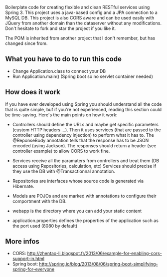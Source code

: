 Boilerplate code for creating flexible and clean RESTful services using Spring 3.
This project uses a java-based config and a JPA connection to a MySQL DB.
This project is also CORS aware and can be used easily with JQuery from another domain than the dataserver without any modifications.
Don't hesitate to fork and star the project if you like it.

The POM is inherited from another project that I don't remember, but has changed since from.

## What you have to do to run this code
  * Change Application.class to connect your DB
  * Run Application.main() (Spring boot so no servlet container needed)

## How does it work
  If you have ever developed using Spring you should understand all the code that is quite simple,
  buf if you're not experienced, reading this section could be time-saving.
  Here's the main points on how it work:
  
  * Controllers should define the URLs and maybe get specific parameters (custom HTTP headers ...).
    Then it uses services (that are passed to the controller using dependency injection) to perform what it has to.
    The @ReponseBody annotation tells that the response has to be JSON encoded (using Jackson). The responses should
    return a header (see controller example) to allow CORS to work fine.
  
  * Services receive all the paramaters from controllers and treat them (DB access using Repositories, calculation, etc)
    Services should precise if they use the DB with @Transactionnal annotation.
  
  * Repositories are interfaces whose source code is generated via Hibernate.
  
  * Models are POJOs and are marked with annotations to configure their comportment with the DB.
  
  * webapp is the directory where you can add your static content
  
  * application.properties defines the properties of the application such as the port used (8080 by default)

## More infos
  * CORS: http://zhentao-li.blogspot.fr/2013/06/example-for-enabling-cors-support-in.html
  * Spring boot: http://spring.io/blog/2013/08/06/spring-boot-simplifying-spring-for-everyone
